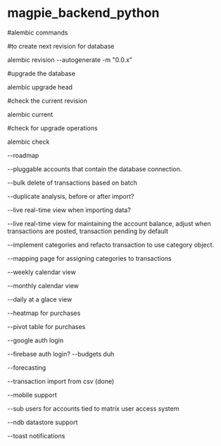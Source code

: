 # magpie_backend_python

#alembic commands

#to create next revision for database

alembic revision --autogenerate -m "0.0.x"

#upgrade the database

alembic upgrade head

#check the current revision

alembic current

#check for upgrade operations

alembic check


--roadmap

--pluggable accounts that contain the database connection.

--bulk delete of transactions based on batch

--duplicate analysis, before or after import?

--live real-time view when importing data?

--live real-time view for maintaining the account balance, adjust when transactions are posted, transaction pending by default

--implement categories and refacto transaction to use category object.

--mapping page for assigning categories to transactions

--weekly calendar view

--monthly calendar view

--daily at a glace view

--heatmap for purchases

--pivot table for purchases

--google auth login

--firebase auth login?
--budgets duh

--forecasting

--transaction import from csv (done)

--mobile support

--sub users for accounts tied to matrix user access system

--ndb datastore support

--toast notifications



